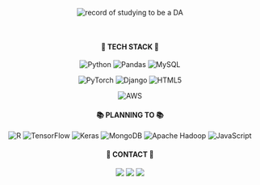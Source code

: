 
<div align="center"> 

![record of studying to be a DA](https://github.com/hansolki/hansolki/assets/145949904/96797c9e-448b-4136-8d29-372143356849)

<br>

<h4 align="center"> 🌿 TECH STACK 🌿 </h4>

![Python](https://img.shields.io/badge/python-3670A0?style=for-the-badge&logo=python&logoColor=ffdd54)
![Pandas](https://img.shields.io/badge/pandas-%23150458.svg?style=for-the-badge&logo=pandas&logoColor=white)
![MySQL](https://img.shields.io/badge/mysql-4479A1.svg?style=for-the-badge&logo=mysql&logoColor=white)

![PyTorch](https://img.shields.io/badge/PyTorch-%23EE4C2C.svg?style=for-the-badge&logo=PyTorch&logoColor=white)
![Django](https://img.shields.io/badge/django-%23092E20.svg?style=for-the-badge&logo=django&logoColor=white)
![HTML5](https://img.shields.io/badge/html5-%23E34F26.svg?style=for-the-badge&logo=html5&logoColor=white)

![AWS](https://img.shields.io/badge/AWS-%23FF9900.svg?style=for-the-badge&logo=amazon-aws&logoColor=white)


<h4 align="center"> 📚 PLANNING TO 📚 </h4>

![R](https://img.shields.io/badge/r-%23276DC3.svg?style=for-the-badge&logo=r&logoColor=white)
![TensorFlow](https://img.shields.io/badge/TensorFlow-%23FF6F00.svg?style=for-the-badge&logo=TensorFlow&logoColor=white)
![Keras](https://img.shields.io/badge/Keras-%23D00000.svg?style=for-the-badge&logo=Keras&logoColor=white)
![MongoDB](https://img.shields.io/badge/MongoDB-%234ea94b.svg?style=for-the-badge&logo=mongodb&logoColor=white)
![Apache Hadoop](https://img.shields.io/badge/Apache%20Hadoop-66CCFF?style=for-the-badge&logo=apachehadoop&logoColor=black)
![JavaScript](https://img.shields.io/badge/javascript-%23323330.svg?style=for-the-badge&logo=javascript&logoColor=%23F7DF1E)


<h4 align="center"> 🌲 CONTACT 🌲 </h4>

<img src="https://img.shields.io/badge/breezy_green@naver.com-03C75A?style=flat-square&logo=naver&logoColor=white"/>
<img src="https://img.shields.io/badge/jixs226@gmail.com-EA4335?style=flat-square&logo=gmail&logoColor=white"/>
<img src="https://img.shields.io/badge/hansolki-181717.svg?style=flat-square&logo=github&logoColor=white"/>

<br>
<br>
